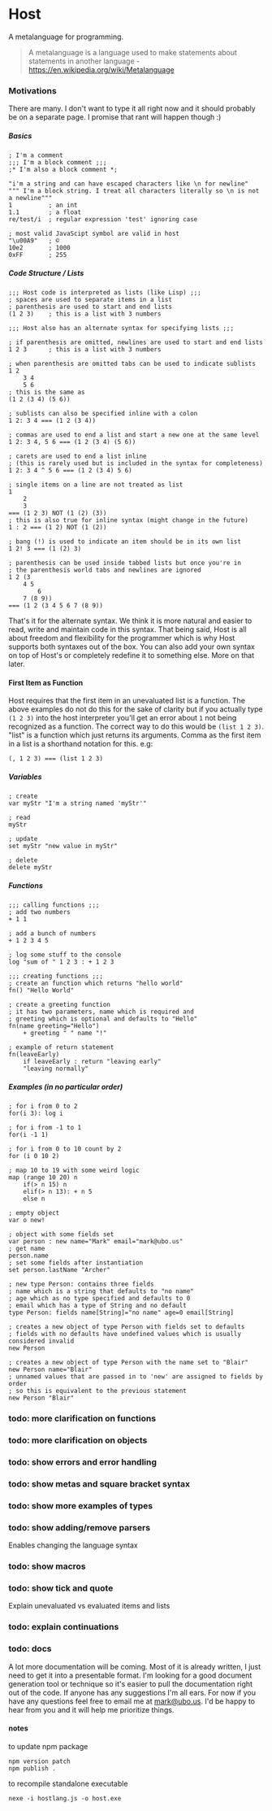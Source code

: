 
# Host 
A metalanguage for programming.
> A metalanguage is a language used to make statements about statements in another language
-https://en.wikipedia.org/wiki/Metalanguage


### Motivations 
There are many. I don't want to type it all right now and it should
probably be on a separate page.  I promise that rant will happen though :)

##### Basics
    ; I'm a comment
    ;;; I'm a block comment ;;;
    ;* I'm also a block comment *;
    
    "i'm a string and can have escaped characters like \n for newline"
    """ I'm a block string. I treat all characters literally so \n is not a newline"""
    1          ; an int
    1.1        ; a float
    re/test/i  ; regular expression 'test' ignoring case   
     
    ; most valid JavaScipt symbol are valid in host
    "\u00A9"   ; ©
    10e2       ; 1000
    0xFF       ; 255

##### Code Structure / Lists
	;;; Host code is interpreted as lists (like Lisp) ;;;    
    ; spaces are used to separate items in a list    
    ; parenthesis are used to start and end lists
    (1 2 3)    ; this is a list with 3 numbers
        
    ;;; Host also has an alternate syntax for specifying lists ;;;
        
    ; if parenthesis are omitted, newlines are used to start and end lists    
    1 2 3      ; this is a list with 3 numbers
        
    ; when parenthesis are omitted tabs can be used to indicate sublists
    1 2
        3 4
        5 6
    ; this is the same as
    (1 2 (3 4) (5 6))
        
    ; sublists can also be specified inline with a colon
    1 2: 3 4 === (1 2 (3 4))
        
    ; commas are used to end a list and start a new one at the same level
    1 2: 3 4, 5 6 === (1 2 (3 4) (5 6))
        
    ; carets are used to end a list inline
    ; (this is rarely used but is included in the syntax for completeness) 
    1 2: 3 4 ^ 5 6 === (1 2 (3 4) 5 6)
        
    ; single items on a line are not treated as list
    1
        2
        3
    === (1 2 3) NOT (1 (2) (3))
    ; this is also true for inline syntax (might change in the future)
    1 : 2 === (1 2) NOT (1 (2))
        
    ; bang (!) is used to indicate an item should be in its own list
    1 2! 3 === (1 (2) 3)
        
    ; parenthesis can be used inside tabbed lists but once you're in 
    ; the parenthesis world tabs and newlines are ignored
    1 2 (3 
        4 5
            6
        7 (8 9))
    === (1 2 (3 4 5 6 7 (8 9))        
       
That's it for the alternate syntax. 
We think it is more natural and easier to read, write and maintain code 
in this syntax. That being said, Host is all about freedom and flexibility 
for the programmer which is why Host supports both syntaxes out of the box. 
You can also add your own syntax on top of Host's or completely redefine it 
to something else. More on that later.

#### First Item as Function 
Host requires that the first item in an unevaluated list is a function.
The above examples do not do this for the sake of clarity but if you 
actually type `(1 2 3)` into the host interpreter you'll get an error about `1`
not being recognized as a function. The correct way to do this would be `(list 1 2 3)`. "list" is a function 
which just returns its arguments. Comma as the first item in a list is 
a shorthand notation for this. e.g: 
    
    (, 1 2 3) === (list 1 2 3)    
    

##### Variables
    ; create
    var myStr "I'm a string named 'myStr'"
        
    ; read
    myStr
        
    ; update
    set myStr "new value in myStr"
        
    ; delete
    delete myStr
        
    
##### Functions
    ;;; calling functions ;;;
    ; add two numbers
    + 1 1
    
    ; add a bunch of numbers 
    + 1 2 3 4 5
    
    ; log some stuff to the console
    log "sum of " 1 2 3 : + 1 2 3
    
    ;;; creating functions ;;;
    ; create an function which returns "hello world" 
    fn() "Hello World"
    
    ; create a greeting function 
    ; it has two parameters, name which is required and 
    ; greeting which is optional and defaults to "Hello"
    fn(name greeting="Hello")
        + greeting " " name "!"
        
    ; example of return statement
    fn(leaveEarly)
        if leaveEarly : return "leaving early"
        "leaving normally"
    
        
##### Examples (in no particular order)
    ; for i from 0 to 2
    for(i 3): log i
        
    ; for i from -1 to 1
    for(i -1 1)
        
    ; for i from 0 to 10 count by 2
    for (i 0 10 2)
        
    ; map 10 to 19 with some weird logic
    map (range 10 20) n
        if(> n 15) n
        elif(> n 13): + n 5
        else n
        
    ; empty object
    var o new!
        
    ; object with some fields set
    var person : new name="Mark" email="mark@ubo.us"
    ; get name
    person.name
    ; set some fields after instantiation 
    set person.lastName "Archer"
        
    ; new type Person: contains three fields 
    ; name which is a string that defaults to "no name"
    ; age which as no type specified and defaults to 0
    ; email which has a type of String and no default
    type Person: fields name[String]="no name" age=0 email[String]
        
    ; creates a new object of type Person with fields set to defaults
    ; fields with no defaults have undefined values which is usually considered invalid
    new Person
        
    ; creates a new object of type Person with the name set to "Blair"
    new Person name="Blair"
    ; unnamed values that are passed in to 'new' are assigned to fields by order 
    ; so this is equivalent to the previous statement 
    new Person "Blair"
    
### todo: more clarification on functions

### todo: more clarification on objects
    
### todo: show errors and error handling
    
### todo: show metas and square bracket syntax

### todo: show more examples of types

### todo: show adding/remove parsers 
Enables changing the language syntax

### todo: show macros

### todo: show tick and quote
Explain unevaluated vs evaluated items and lists

### todo: explain continuations

### todo: docs
A lot more documentation will be coming.  Most of it is already written, 
I just need to get it into a presentable format.  I'm looking for a good
document generation tool or technique so it's easier to pull the documentation
right out of the code.  If anyone has any suggestions I'm all ears.  For now if
you have any questions feel free to email me at mark@ubo.us. 
I'd be happy to hear from you and it will help me prioritize things.


#### notes
to update npm package
    
    npm version patch
    npm publish .
    
to recompile standalone executable

    nexe -i hostlang.js -o host.exe